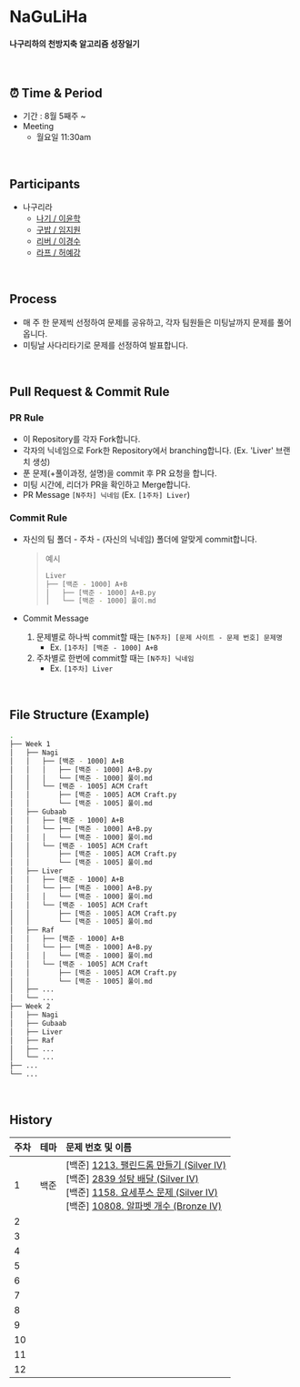 # NaGuLiHa

#### 나구리하의 천방지축 알고리즘 성장일기

<br/>

## ⏰ Time & Period

- 기간 : 8월 5째주 ~
- Meeting
  - 월요일 11:30am

<br/>

## Participants

- 나구리라
  - [나기 / 이윤학](https://github.com/Naknakk)
  - [구밥 / 임지원](https://github.com/baabguui)
  - [리버 / 이경수](https://github.com/kyxxgsoo)
  - [라프 / 허예강](https://github.com/ye-gang-jjang)

<br/>

## Process
- 매 주 한 문제씩 선정하여 문제를 공유하고, 각자 팀원들은 미팅날까지 문제를 풀어옵니다.
- 미팅날 사다리타기로 문제를 선정하여 발표합니다.

<br/>

## Pull Request & Commit Rule


### PR Rule

- 이 Repository를 각자 Fork합니다.
- 각자의 닉네임으로 Fork한 Repository에서 branching합니다. (Ex. 'Liver' 브랜치 생성)
- 푼 문제(+풀이과정, 설명)을 commit 후 PR 요청을 합니다.
- 미팅 시간에, 리더가 PR을 확인하고 Merge합니다.
- PR Message
  `[N주차] 닉네임` (Ex. `[1주차] Liver`)

### Commit Rule

- 자신의 팀 폴더 - 주차 - (자신의 닉네임) 폴더에 알맞게 commit합니다.

  > 예시
  >
  > ```bash
  > Liver
  > ├── [백준 - 1000] A+B
  > │   ├── [백준 - 1000] A+B.py
  > │   └── [백준 - 1000] 풀이.md
  > ```

- Commit Message
  1. 문제별로 하나씩 commit할 때는 `[N주차] [문제 사이트 - 문제 번호] 문제명`
     - Ex. `[1주차] [백준 - 1000] A+B`
  2. 주차별로 한번에 commit할 때는 `[N주차] 닉네임`
     - Ex. `[1주차] Liver`

<br />

## File Structure (Example)

```bash
.
├── Week 1
│   ├── Nagi
│   │   ├── [백준 - 1000] A+B
│   │   │   ├── [백준 - 1000] A+B.py
│   │   │   └── [백준 - 1000] 풀이.md
│   │   └── [백준 - 1005] ACM Craft
│   │       ├── [백준 - 1005] ACM Craft.py
│   │       └── [백준 - 1005] 풀이.md
│   ├── Gubaab
│   │   ├── [백준 - 1000] A+B
│   │   └── ├── [백준 - 1000] A+B.py
│   │   │   └── [백준 - 1000] 풀이.md
│   │   └── [백준 - 1005] ACM Craft
│   │       ├── [백준 - 1005] ACM Craft.py
│   │       └── [백준 - 1005] 풀이.md
│   ├── Liver
│   │   ├── [백준 - 1000] A+B
│   │   └── ├── [백준 - 1000] A+B.py
│   │   │   └── [백준 - 1000] 풀이.md
│   │   └── [백준 - 1005] ACM Craft
│   │       ├── [백준 - 1005] ACM Craft.py
│   │       └── [백준 - 1005] 풀이.md
│   ├── Raf
│   │   ├── [백준 - 1000] A+B
│   │   └── ├── [백준 - 1000] A+B.py
│   │   │   └── [백준 - 1000] 풀이.md
│   │   └── [백준 - 1005] ACM Craft
│   │       ├── [백준 - 1005] ACM Craft.py
│   │       └── [백준 - 1005] 풀이.md
│   ├── ...
│   └── ...
├── Week 2
│   ├── Nagi
│   ├── Gubaab
│   ├── Liver
│   ├── Raf
│   ├── ...
│   └── ...
├── ...
└── ...

```

<br/>


## History

| 주차 | 테마                                                     | 문제 번호 및 이름                                            |
| :--- | :------------------------------------------------------- | :----------------------------------------------------------- |
| 1    | 백준                                                      | [백준] [1213. 팰린드롬 만들기 (Silver IV)](https://www.acmicpc.net/problem/1213)<br/> [백준] [2839 설탕 배달 (Silver IV)](https://www.acmicpc.net/problem/2839)<br/> [백준] [1158. 요세푸스 문제 (Silver IV)](https://www.acmicpc.net/problem/1158)<br/> [백준] [10808. 알파벳 개수 (Bronze IV)](https://www.acmicpc.net/problem/10808)<br/> |
| 2    |                                                          |                                                              |
| 3    |                                                          |                                                              |
| 4    |                                                          |                                                              |
| 5    |                                                          |                                                              |
| 6    |                                                          |                                                              |
| 7    |                                                          |                                                              |
| 8    |                                                          |                                                              |
| 9    |                                                          |                                                              |
| 10   |                                                          |                                                              |
| 11   |                                                          |                                                              |
| 12   |                                                          |                                                              |

<br/>
